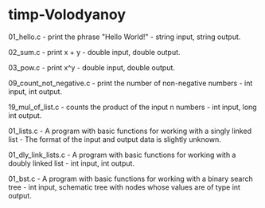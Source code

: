 # timp-Volodyanoy
01_hello.c - print the phrase "Hello World!" - string input, string output.

02_sum.c - print x + y - double input, double output.

03_pow.c - print x^y - double input, double output.

09_count_not_negative.c - print the number of non-negative numbers - int input, int output.

19_mul_of_list.c - counts the product of the input n numbers - int input, long int output.

01_lists.c - A program with basic functions for working with a singly linked list - The format of the input and output data is slightly unknown.

01_dly_link_lists.c - A program with basic functions for working with a doubly linked list - int input, int output.

01_bst.c - A program with basic functions for working with a binary search tree - int input, schematic tree with nodes whose values are of type int output.
